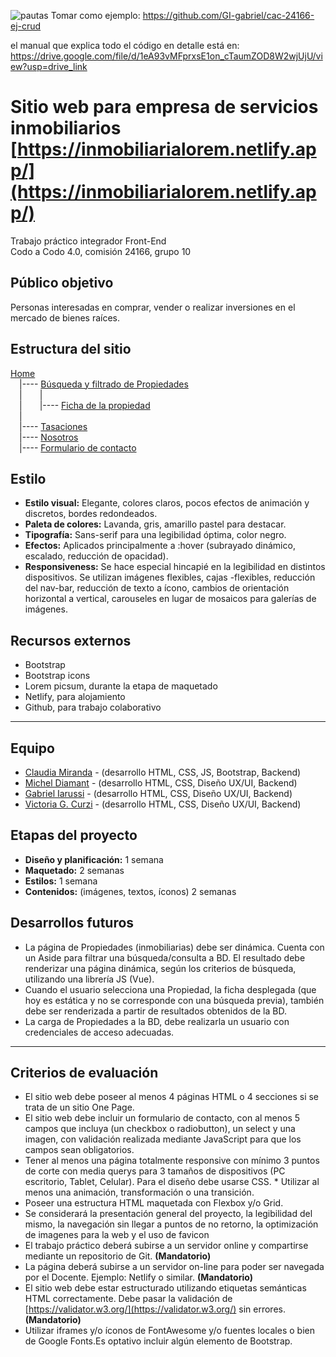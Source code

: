 ![pautas](https://github.com/GI-gabriel/cac-24166-grupo-10-be/assets/161953323/4cd66354-065d-417f-b36b-1a648712c8f4)
Tomar como ejemplo: https://github.com/GI-gabriel/cac-24166-ej-crud

el manual que explica todo el código en detalle está en: https://drive.google.com/file/d/1eA93vMFprxsE1on_cTaumZOD8W2wjUjU/view?usp=drive_link




# Sitio web para empresa de servicios inmobiliarios [https://inmobiliarialorem.netlify.app/](https://inmobiliarialorem.netlify.app/)
Trabajo práctico integrador Front-End  
Codo a Codo 4.0, comisión 24166, grupo 10  

## Público objetivo
Personas interesadas en comprar, vender o realizar inversiones en el mercado de bienes raíces.

## Estructura del sitio
[Home](https://inmobiliarialorem.netlify.app/)  
&emsp;|---- [Búsqueda y filtrado de Propiedades](https://inmobiliarialorem.netlify.app/propiedades)  
&emsp;|&emsp;&emsp;|  
&emsp;|&emsp;&emsp;|---- [Ficha de la propiedad](https://inmobiliarialorem.netlify.app/ficha)  
&emsp;|  
&emsp;|---- [Tasaciones](https://inmobiliarialorem.netlify.app/tasaciones)  
&emsp;|---- [Nosotros](https://inmobiliarialorem.netlify.app/nosotros)  
&emsp;|---- [Formulario de contacto](https://inmobiliarialorem.netlify.app/contacto)  

## Estilo
- **Estilo visual:** Elegante, colores claros, pocos efectos de animación y discretos, bordes redondeados.
- **Paleta de colores:** Lavanda, gris, amarillo pastel para destacar.
- **Tipografía:** Sans-serif para una legibilidad óptima, color negro.
- **Efectos:** Aplicados principalmente a :hover (subrayado dinámico, escalado, reducción de opacidad).
- **Responsiveness:** Se hace especial hincapié en la legibilidad en distintos dispositivos. Se utilizan imágenes flexibles, cajas -flexibles, reducción del nav-bar, reducción de texto a ícono, cambios de orientación horizontal a vertical, carouseles en lugar de mosaicos para galerías de imágenes.

## Recursos externos
- Bootstrap
- Bootstrap icons
- Lorem picsum, durante la etapa de maquetado
- Netlify, para alojamiento
- Github, para trabajo colaborativo

---

## Equipo
- [Claudia Miranda](https://github.com/claumiranda) - (desarrollo HTML, CSS, JS, Bootstrap, Backend)
- [Michel Diamant](https://github.com/mikeowl) - (desarrollo HTML, CSS, Diseño UX/UI, Backend)
- [Gabriel Iarussi](https://github.com/GI-gabriel) - (desarrollo HTML, CSS, Diseño UX/UI, Backend)
- [Victoria G. Curzi](https://github.com/vixcurzi) - (desarrollo HTML, CSS, Diseño UX/UI, Backend)

## Etapas del proyecto
- **Diseño y planificación:** 1 semana
- **Maquetado:** 2 semanas
- **Estilos:** 1 semana
- **Contenidos:** (imágenes, textos, íconos) 2 semanas

## Desarrollos futuros
- La página de Propiedades (inmobiliarias) debe ser dinámica. Cuenta con un Aside para filtrar una búsqueda/consulta a BD. El resultado debe renderizar una página dinámica, según los criterios de búsqueda, utilizando una librería JS (Vue).
- Cuando el usuario selecciona una Propiedad, la ficha desplegada (que hoy es estática y no se corresponde con una búsqueda previa), también debe ser renderizada a partir de resultados obtenidos de la BD.
- La carga de Propiedades a la BD, debe realizarla un usuario con credenciales de acceso adecuadas.

---

## Criterios de evaluación

* El sitio web debe poseer al menos 4 páginas HTML o 4 secciones si se trata de un sitio One Page.
* El sitio web debe incluir un formulario de contacto, con al menos 5 campos que incluya (un checkbox o radiobutton), un select y una imagen, con validación realizada mediante JavaScript para que los campos sean obligatorios.
* Tener al menos una página totalmente responsive con mínimo 3 puntos de corte con media querys para 3 tamaños de dispositivos
(PC escritorio, Tablet, Celular). Para el diseño debe usarse CSS. * Utilizar al menos una animación, transformación o una transición.
* Poseer una estructura HTML maquetada con Flexbox y/o Grid.
* Se considerará la presentación general del proyecto, la legibilidad del mismo, la navegación sin llegar a puntos de no
retorno, la optimización de imagenes para la web y el uso de favicon
* El trabajo práctico deberá subirse a un servidor online y compartirse mediante un repositorio de Git. **(Mandatorio)**
* La página deberá subirse a un servidor on-line para poder ser navegada por el Docente. Ejemplo: Netlify o similar. **(Mandatorio)**
* El sitio web debe estar estructurado utilizando etiquetas semánticas HTML correctamente. Debe pasar la validación
de [https://validator.w3.org/](https://validator.w3.org/) sin errores. **(Mandatorio)**
* Utilizar iframes y/o íconos de FontAwesome y/o fuentes locales o bien de Google Fonts.Es optativo incluir algún
elemento de Bootstrap.

